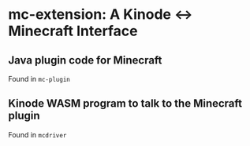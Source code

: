 # mc-extension: A Kinode <-> Minecraft Interface

## Java plugin code for Minecraft
Found in `mc-plugin`

## Kinode WASM program to talk to the Minecraft plugin
Found in `mcdriver`
